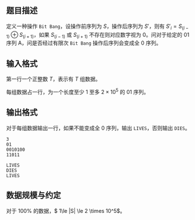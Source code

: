 
## 题目描述
定义一种操作 `Bit Bang`，设操作前序列为 $S$，操作后序列为 $S'$，则有 $S'_i = S_{(i-1)} \oplus S_{(i+1)}$，如果 $S_{(i-1)}$ 或 $S_{(i+1)}$ 不存在则对应数字视为 $0$。问对于给定的 $01$ 序列 A，问是否经过有限次 `Bit Bang` 操作后序列会变成全 $0$ 序列。

## 输入格式
第一行一个正整数 $T$，表示有 $T$ 组数据。

每组数据占一行，为一个长度至少 $1$ 至多 $2 \times 10^5$ 的 $01$ 序列。
## 输出格式
对于每组数据输出一行，如果不能变成全 $0$ 序列，输出 `LIVES`，否则输出 `DIES`。

```input1
3
01
0010100
11011

```

```output1
LIVES
DIES
LIVES 
```

## 数据规模与约定

对于 $100\%$ 的数据，$ 1\le |S| \le 2 \times 10^5$。